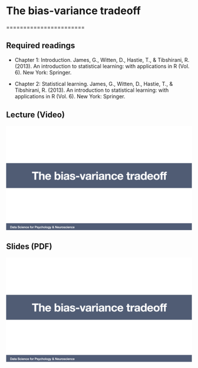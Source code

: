 # The bias-variance tradeoff
=======================

## Required readings

- Chapter 1: Introduction. James, G., Witten, D., Hastie, T., & Tibshirani, R. (2013). An introduction to statistical learning: with applications in R (Vol. 6). New York: Springer.

- Chapter 2: Statistical learning. James, G., Witten, D., Hastie, T., & Tibshirani, R. (2013). An introduction to statistical learning: with applications in R (Vol. 6). New York: Springer.

## Lecture (Video)

[![The bias-variance tradeoff](../thumbnails/bias-variance-tradeoff.jpeg)](https://www.youtube.com/watch?v=G6PZhu-J1Cs "The bias-variance tradeoff")


## Slides (PDF)

[![The bias-variance tradeoff](../thumbnails/bias-variance-tradeoff.jpeg)](https://github.com/CoAxLab/Data-Explorations/blob/main/book/slides/bias-variance-tradeoff.pdf "The bias-variance tradeoff")